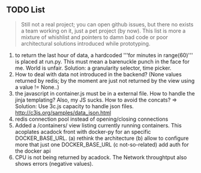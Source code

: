 TODO List
---------

> Still not a real project; you can open github issues, but there no exists a team working on it, just a pet project (by now). This list is more a mixture of whishlist and pointers to damn bad code or poor architectural solutions introduced while prototyping.

1. to return the last hour of data, a hardcoded '''for minutes in range(60)''' is placed at run.py. This must mean a barenuckle punch in the face for me. World is unfair. Solution: a granularity selector, time picker.
2. How to deal with data not introduced in the backend? (None values returned by redis; by the moment are just not returned by the view using a value != None..)
3. the javascript in container.js must be in a external file. How to handle the jinja templating? Also, my JS sucks. How to avoid the concats? => Solution: Use 3c.js capacity to handle json files. http://c3js.org/samples/data_json.html
4. redis connection pool instead of opening/closing connections
5. Added a /containers/ view listing currently running containers. This acoplates acadock front with docker-py for an specific DOCKER_BASE_URL. (a) rethink the architecture (b) allow to configure more that just one DOCKER_BASE_URL (c not-so-related) add auth for the docker api
6. CPU is not being returned by acadock. The Network throughtput also shows errors (negative values).

